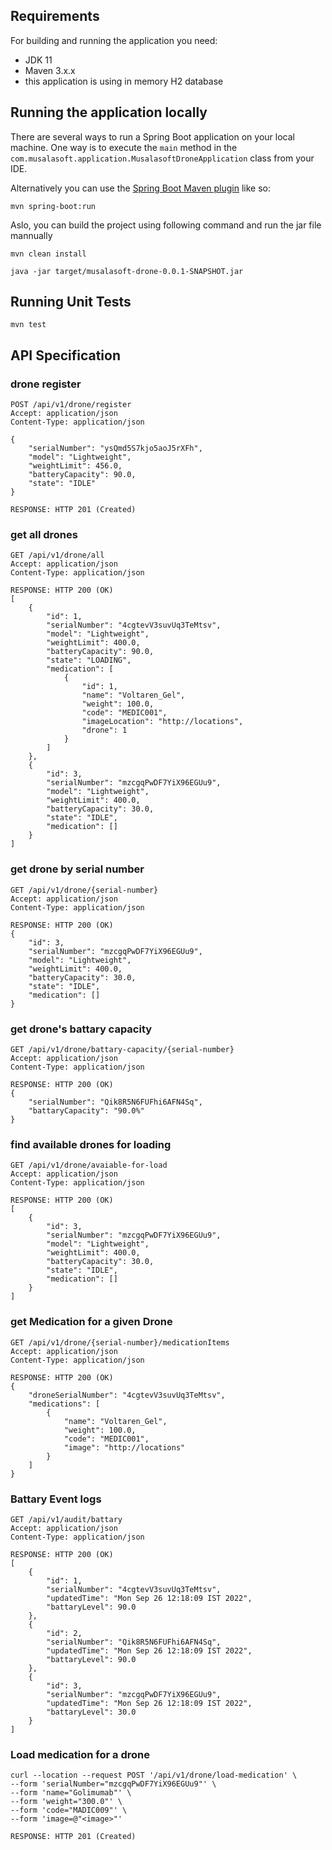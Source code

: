 
## Requirements

For building and running the application you need:

- JDK 11
- Maven 3.x.x
- this application is using in memory H2 database 

## Running the application locally

There are several ways to run a Spring Boot application on your local machine. One way is to execute the `main` method in the `com.musalasoft.application.MusalasoftDroneApplication` class from your IDE.

Alternatively you can use the [Spring Boot Maven plugin](https://docs.spring.io/spring-boot/docs/current/reference/html/build-tool-plugins-maven-plugin.html) like so:

```shell
mvn spring-boot:run
```
Aslo, you can build the project using following command and run the jar file mannually

```shell
mvn clean install
```

```shell
java -jar target/musalasoft-drone-0.0.1-SNAPSHOT.jar
```

## Running Unit Tests

```
mvn test
```

## API Specification

### drone register

```
POST /api/v1/drone/register
Accept: application/json
Content-Type: application/json

{
    "serialNumber": "ysQmd5S7kjo5aoJ5rXFh",
    "model": "Lightweight",
    "weightLimit": 456.0,
    "batteryCapacity": 90.0,
    "state": "IDLE"
}

RESPONSE: HTTP 201 (Created)
```

### get all drones

```
GET /api/v1/drone/all
Accept: application/json
Content-Type: application/json

RESPONSE: HTTP 200 (OK)
[
    {
        "id": 1,
        "serialNumber": "4cgtevV3suvUq3TeMtsv",
        "model": "Lightweight",
        "weightLimit": 400.0,
        "batteryCapacity": 90.0,
        "state": "LOADING",
        "medication": [
            {
                "id": 1,
                "name": "Voltaren_Gel",
                "weight": 100.0,
                "code": "MEDIC001",
                "imageLocation": "http://locations",
                "drone": 1
            }
        ]
    },
    {
        "id": 3,
        "serialNumber": "mzcgqPwDF7YiX96EGUu9",
        "model": "Lightweight",
        "weightLimit": 400.0,
        "batteryCapacity": 30.0,
        "state": "IDLE",
        "medication": []
    }
]
```

### get drone by serial number 

```
GET /api/v1/drone/{serial-number}
Accept: application/json
Content-Type: application/json

RESPONSE: HTTP 200 (OK)
{
    "id": 3,
    "serialNumber": "mzcgqPwDF7YiX96EGUu9",
    "model": "Lightweight",
    "weightLimit": 400.0,
    "batteryCapacity": 30.0,
    "state": "IDLE",
    "medication": []
}
```

### get drone's battary capacity

```
GET /api/v1/drone/battary-capacity/{serial-number}
Accept: application/json
Content-Type: application/json

RESPONSE: HTTP 200 (OK)
{
    "serialNumber": "Qik8R5N6FUFhi6AFN4Sq",
    "battaryCapacity": "90.0%"
}
```

### find available drones for loading

```
GET /api/v1/drone/avaiable-for-load
Accept: application/json
Content-Type: application/json

RESPONSE: HTTP 200 (OK)
[
    {
        "id": 3,
        "serialNumber": "mzcgqPwDF7YiX96EGUu9",
        "model": "Lightweight",
        "weightLimit": 400.0,
        "batteryCapacity": 30.0,
        "state": "IDLE",
        "medication": []
    }
]
```

### get Medication for a given Drone

```
GET /api/v1/drone/{serial-number}/medicationItems
Accept: application/json
Content-Type: application/json

RESPONSE: HTTP 200 (OK)
{
    "droneSerialNumber": "4cgtevV3suvUq3TeMtsv",
    "medications": [
        {
            "name": "Voltaren_Gel",
            "weight": 100.0,
            "code": "MEDIC001",
            "image": "http://locations"
        }
    ]
}
```

### Battary Event logs

```
GET /api/v1/audit/battary
Accept: application/json
Content-Type: application/json

RESPONSE: HTTP 200 (OK)
[
    {
        "id": 1,
        "serialNumber": "4cgtevV3suvUq3TeMtsv",
        "updatedTime": "Mon Sep 26 12:18:09 IST 2022",
        "battaryLevel": 90.0
    },
    {
        "id": 2,
        "serialNumber": "Qik8R5N6FUFhi6AFN4Sq",
        "updatedTime": "Mon Sep 26 12:18:09 IST 2022",
        "battaryLevel": 90.0
    },
    {
        "id": 3,
        "serialNumber": "mzcgqPwDF7YiX96EGUu9",
        "updatedTime": "Mon Sep 26 12:18:09 IST 2022",
        "battaryLevel": 30.0
    }
]
```

### Load medication for a drone

```
curl --location --request POST '/api/v1/drone/load-medication' \
--form 'serialNumber="mzcgqPwDF7YiX96EGUu9"' \
--form 'name="Golimumab"' \
--form 'weight="300.0"' \
--form 'code="MADIC009"' \
--form 'image=@"<image>"'

RESPONSE: HTTP 201 (Created)
```
